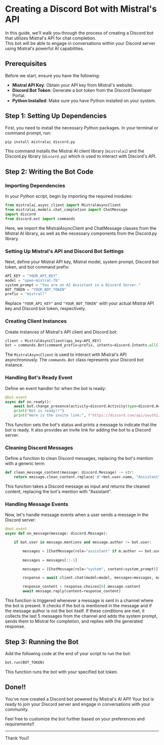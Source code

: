 # Creating a Discord Bot with Mistral's API

In this guide, we'll walk you through the process of creating a Discord bot that utilizes Mistral's API for chat completion.  
This bot will be able to engage in conversations within your Discord server using Mistral's powerful AI capabilities.

## Prerequisites

Before we start, ensure you have the following:

- **Mistral API Key**: Obtain your API key from Mistral's website.
- **Discord Bot Token**: Generate a bot token from the Discord Developer Portal.
- **Python Installed**: Make sure you have Python installed on your system.

## Step 1: Setting Up Dependencies

First, you need to install the necessary Python packages. In your terminal or command prompt, run:

```bash
pip install mistralai discord.py
```

This command installs the Mistral AI client library (`mistralai`) and the Discord.py library (`discord.py`) which is used to interact with Discord's API.

## Step 2: Writing the Bot Code

### Importing Dependencies

In your Python script, begin by importing the required modules:

```python
from mistralai.async_client import MistralAsyncClient
from mistralai.models.chat_completion import ChatMessage
import discord
from discord.ext import commands
```

Here, we import the MistralAsyncClient and ChatMessage classes from the Mistral AI library, as well as the necessary components from the Discord.py library.

### Setting Up Mistral's API and Discord Bot Settings

Next, define your Mistral API key, Mistral model, system prompt, Discord bot token, and bot command prefix:

```python
API_KEY = "YOUR_API_KEY"
model = "open-mistral-7b"
system_prompt = "You are an AI Assistant in a Discord Server."
BOT_TOKEN = "YOUR_BOT_TOKEN"
prefix = "mistral!"
```

Replace `"YOUR_API_KEY"` and `"YOUR_BOT_TOKEN"` with your actual Mistral API key and Discord bot token, respectively.

### Creating Client Instances

Create instances of Mistral's API client and Discord bot:

```python
client = MistralAsyncClient(api_key=API_KEY)
bot = commands.Bot(command_prefix=prefix, intents=discord.Intents.all())
```

The `MistralAsyncClient` is used to interact with Mistral's API asynchronously. The `commands.Bot` class represents your Discord bot instance.

### Handling Bot's Ready Event

Define an event handler for when the bot is ready:

```python
@bot.event
async def on_ready():
    await bot.change_presence(activity=discord.Activity(type=discord.ActivityType.listening, name="the community!"))
    print("Bot is ready!!")
    print("Here is the invite link:", f"https://discord.com/api/oauth2/authorize?client_id={bot.user.id}&permissions=0&scope=bot%20applications.commands")
```

This function sets the bot's status and prints a message to indicate that the bot is ready. It also provides an invite link for adding the bot to a Discord server.

### Cleaning Discord Messages

Define a function to clean Discord messages, replacing the bot's mention with a generic term:

```python
def clean_message_content(message: discord.Message) -> str:
    return message.clean_content.replace('@'+bot.user.name, "Assistant")
```

This function takes a Discord message as input and returns the cleaned content, replacing the bot's mention with "Assistant".

### Handling Message Events

Now, let's handle message events when a user sends a message in the Discord server:

```python
@bot.event
async def on_message(message: discord.Message):

    if bot.user in message.mentions and message.author != bot.user:

        messages = [ChatMessage(role="assistant" if m.author == bot.user else "user", content=clean_message_content(m)) async for m in message.channel.history(limit=5)]
        
        messages = messages[::-1]

        messages = [ChatMessage(role="system", content=system_prompt)] + messages

        response = await client.chat(model=model, messages=messages, max_tokens=256)

        response_content = response.choices[0].message.content
        await message.reply(content=response_content)
```

This function is triggered whenever a message is sent in a channel where the bot is present. It checks if the bot is mentioned in the message and if the message author is not the bot itself. If these conditions are met, it collects the last 5 messages from the channel and adds the system prompt, sends them to Mistral for completion, and replies with the generated response.

## Step 3: Running the Bot

Add the following code at the end of your script to run the bot:

```python
bot.run(BOT_TOKEN)
```

This function runs the bot with your specified bot token.

## Done!!

You've now created a Discord bot powered by Mistral's AI API! Your bot is ready to join your Discord server and engage in conversations with your community.

Feel free to customize the bot further based on your preferences and requirements!!

---

Thank You!!